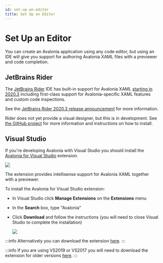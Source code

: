 ```yaml
---
id: set-up-an-editor
title: Set Up an Editor
---
```


# Set Up an Editor

You can create an Avalonia application using any code editor, but using an IDE will give you support for authoring Avalonia XAML files with a previewer and code completion.

## JetBrains Rider

The [JetBrains Rider](https://www.jetbrains.com/rider/) IDE has built-in support for Avalonia XAML [starting in 2020.3](https://www.jetbrains.com/rider/whatsnew/2020-3/#version-2020-3-avalonia-support) including first-class support for Avalonia-specific XAML features and custom code inspections.

See the [JetBrains Rider 2020.3 release announcement](https://www.jetbrains.com/rider/whatsnew/2020-3/#version-2020-3-avalonia-support) for more information.

Rider does not yet provide a visual designer, but this is in development. See [the GitHub project](https://github.com/ForNeVeR/AvaloniaRider) for more information and instructions on how to install.

## Visual Studio

If you're developing Avalonia with Visual Studio you should install the [Avalonia for Visual Studio](https://marketplace.visualstudio.com/items?itemName=AvaloniaTeam.AvaloniaVS) extension.

  <div style={{textAlign: 'center'}}>
    <img src="/img/get-started/install-the-avalonia-extension/image (17) (2).png" />
  </div>

The extension provides intellisense support for Avalonia XAML together with a previewer.

To install the Avalonia for Visual Studio extension:

- In Visual Studio click **Manage Extensions** on the **Extensions** menu
- In the **Search** box, type "Avalonia"
- Click **Download** and follow the instructions (you will need to close Visual Studio to complete the installation)

  <div style={{textAlign: 'center'}}>
    <img src="/img/get-started/install-the-avalonia-extension/image (3) (1) (1) (1).png" />
  </div>

:::info
Alternatively you can download the extension [here](https://marketplace.visualstudio.com/items?itemName=AvaloniaTeam.AvaloniaVS).
:::

:::info
If you are using VS2019 or VS2017 you will need to download the extension for older versions [here](https://marketplace.visualstudio.com/items?itemName=AvaloniaTeam.AvaloniaforVisualStudio).
:::
